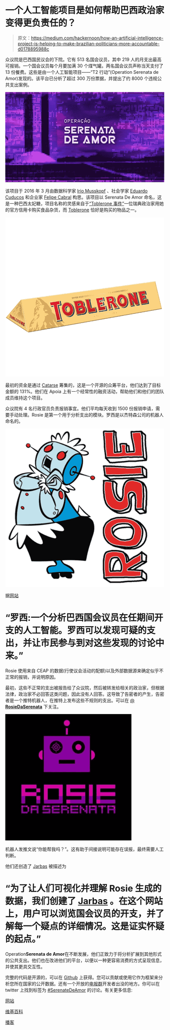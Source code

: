 # 一个人工智能项目是如何帮助巴西政治家变得更负责任的？

> 原文：<https://medium.com/hackernoon/how-an-artificial-intelligence-project-is-helping-to-make-brazilian-politicians-more-accountable-d0178895988c>

众议院是巴西国民议会的下院。它有 513 名国会议员，其中 219 人的月支出最高可报销。一个国会议员每个月要加满 30 个煤气罐。两名国会议员声称当天支付了 13 份餐费。这些是由一个人工智能项目——“T2 行动”(Operation Serenata de Amor)发现的。该平台已分析了超过 300 万份票据，并提出了约 8000 个违规公共支出案例。

![](img/b8ab1cdf10a3308d1d7a9e5773f9d435.png)

该项目于 2016 年 3 月由数据科学家 [Irio Musskopf](https://twitter.com/irio?lang=en) 、社会学家 [Eduardo Cuducos](https://twitter.com/cuducos/) 和企业家 [Felipe Cabral](https://twitter.com/felipebcabral?lang=en) 构思。该项目以 Serenata De Amor 命名，这是一种巴西太妃糖，项目名称的灵感来自于[“Toblerone 事件”](https://en.wikipedia.org/wiki/Mona_Sahlin)一位瑞典政治家用她的官方信用卡购买食品杂货，而 [Toblerone](https://hackernoon.com/tagged/toblerone) 恰好是购买的物品之一。

![](img/05a3beaa94ffd098aa3d48e8b1f86c12.png)

最初的资金是通过 [Catarse](https://www.catarse.me/serenata?ref=ctrse_explore_pgsearch&project_id=40271&project_user_id=56666) 筹集的，这是一个开源的众筹平台，他们达到了目标金额的 131%。他们在 Apoia 上有一个经常性的融资活动，帮助他们和他们的团队成员维持这个项目。

众议院有 4 名行政官员负责报销事宜。他们平均每天收到 1500 份报销申请，需要手动处理。Rosie 是第一个用于分析支出的模块。罗西是以杰特森公司的机器人命名的。

![](img/95390be8a39ce7ff04d836383d1706e9.png)

据[网站](https://serenata.ai/en/)

# “罗西:一个分析巴西国会议员在任期间开支的人工智能。罗西可以发现可疑的支出，并让市民参与到对这些发现的讨论中来。”

Rosie 使用来自 CEAP 的数据(行使议会活动的配额)以及外部数据源来确定似乎不正常的报销，并说明原因。

最初，这些不正常的支出被报告给了众议院，然后被转发给相关的政治家，但根据法律，政治家不必回答这类问题，因此没有人回答。这导致了告密者的产生，告密者是一个推特机器人，在推特上发布这些不规则的支出。可以在 [@ **RosieDaSerenata**](https://twitter.com/RosieDaSerenata) 下关注。

![](img/157608efd272e4010b0a28aac4a0e348.png)

机器人发推文说“你能帮我吗？”。这有助于间接说明可能存在误报，最终需要人工判断。

他们还创造了 [Jarbas](https://jarbas.serenata.ai/dashboard/chamber_of_deputies/reimbursement/) 被描述为

# “为了让人们可视化并理解 Rosie 生成的数据，我们创建了 [Jarbas](https://jarbas.serenata.ai/) 。在这个网站上，用户可以浏览国会议员的开支，并了解每一个疑点的详细情况。这是证实怀疑的起点。”

Operation**Serenata de Amor**在不断发展，他们正致力于将分析扩展到其他形式的公共支出。他们也在改进他们的平台，以便以一种更容易消费的方式呈现信息，并使其更具交互性。

完整的代码是开源的，可以在 [Github](https://github.com/okfn-brasil/serenata-de-amor) 上获得。您可以贡献或使用它作为框架来分析您所在国家的公开数据。还有一个开放的[电报群](https://telegram.me/joinchat/AKDWc0BDOqriD1n-mntRBg)开发者出没的地方。你可以在 twitter 上找到标签为 [#SerenateDeAmor](https://twitter.com/hashtag/SerenataDeAmor?src=hash) 的讨论。有关更多信息:

[网站](https://serenata.ai/)

[维基百科](https://en.wikipedia.org/wiki/Operation_Serenata_de_Amor%20https://changelog.com/podcast/268)

[播客](https://changelog.com/podcast/268)